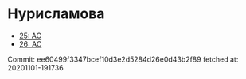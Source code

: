 # Нурисламова
- [25: AC](25.md)
- [26: AC](26.md)

Commit: ee60499f3347bcef10d3e2d5284d26e0d43b2f89
 fetched at: 20201101-191736
